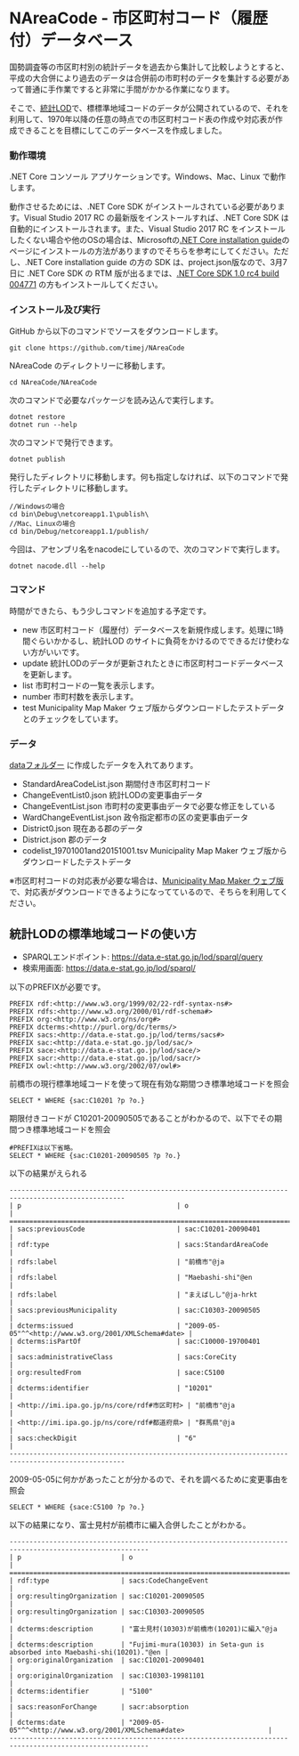 # NAreaCode - 市区町村コード（履歴付）データベース
国勢調査等の市区町村別の統計データを過去から集計して比較しようとすると、平成の大合併により過去のデータは合併前の市町村のデータを集計する必要があって普通に手作業ですると非常に手間がかかる作業になります。

そこで、[統計LOD](https://data.e-stat.go.jp/lodw/)で、標標準地域コードのデータが公開されているので、それを利用して、1970年以降の任意の時点での市区町村コード表の作成や対応表が作成できることを目標にしてこのデータベースを作成しました。

### 動作環境

.NET Core コンソール アプリケーションです。Windows、Mac、Linux で動作します。

動作させるためには、.NET Core SDK がインストールされている必要があります。Visual Studio 2017 RC の最新版をインストールすれば、.NET Core SDK は自動的にインストールされます。また、Visual Studio 2017 RC をインストールしたくない場合や他のOSの場合は、Microsoftの[.NET Core installation guide](https://www.microsoft.com/net/core#windowscmd)のページにインストールの方法がありますのでそちらを参考にしてください。ただし、.NET Core installation guide の方の SDK は、project.json版なので、3月7日に .NET Core SDK の RTM 版が出るまでは、[.NET Core SDK 1.0 rc4 build 004771](https://github.com/dotnet/core/blob/master/release-notes/rc4-download.md) の方もインストールしてください。

### インストール及び実行

GitHub から以下のコマンドでソースをダウンロードします。
```
git clone https://github.com/timej/NAreaCode
```
NAreaCode のディレクトリーに移動します。
```
cd NAreaCode/NAreaCode
```
次のコマンドで必要なパッケージを読み込んで実行します。
```
dotnet restore
dotnet run --help 
```
次のコマンドで発行できます。
```
dotnet publish
```
発行したディレクトリに移動します。何も指定しなければ、以下のコマンドで発行したディレクトリに移動します。
```
//Windowsの場合
cd bin\Debug\netcoreapp1.1\publish\
//Mac、Linuxの場合
cd bin/Debug/netcoreapp1.1/publish/
```
今回は、アセンブリ名をnacodeにしているので、次のコマンドで実行します。
```
dotnet nacode.dll --help
```

### コマンド
時間ができたら、もう少しコマンドを追加する予定です。
- new 市区町村コード（履歴付）データベースを新規作成します。処理に1時間ぐらいかかるし、統計LOD のサイトに負荷をかけるのでできるだけ使わない方がいいです。
- update 統計LODのデータが更新されたときに市区町村コードデータベースを更新します。
- list 市町村コードの一覧を表示します。
- number 市町村数を表示します。
- test Municipality Map Maker ウェブ版からダウンロードしたテストデータとのチェックをしています。

### データ
[dataフォルダー](https://github.com/timej/NAreaCode/tree/master/NAreaCode/data) に作成したデータを入れてあります。

- StandardAreaCodeList.json 期間付き市区町村コード
- ChangeEventList0.json 統計LODの変更事由データ
- ChangeEventList.json 市町村の変更事由データで必要な修正をしている
- WardChangeEventList.json 政令指定都市の区の変更事由データ
-	District0.json 現在ある郡のデータ
-	District.json 郡のデータ
- codelist_19701001and20151001.tsv Municipality Map Maker ウェブ版からダウンロードしたテストデータ

※市区町村コードの対応表が必要な場合は、[Municipality Map Maker ウェブ版](http://www.tkirimura.com/mmm/)で、対応表がダウンロードできるようになってているので、そちらを利用してください。

## 統計LODの標準地域コードの使い方

- SPARQLエンドポイント: https://data.e-stat.go.jp/lod/sparql/query
- 検索用画面: https://data.e-stat.go.jp/lod/sparql/

以下のPREFIXが必要です。

```
PREFIX rdf:<http://www.w3.org/1999/02/22-rdf-syntax-ns#>
PREFIX rdfs:<http://www.w3.org/2000/01/rdf-schema#>
PREFIX org:<http://www.w3.org/ns/org#>
PREFIX dcterms:<http://purl.org/dc/terms/>
PREFIX sacs:<http://data.e-stat.go.jp/lod/terms/sacs#>
PREFIX sac:<http://data.e-stat.go.jp/lod/sac/>
PREFIX sace:<http://data.e-stat.go.jp/lod/sace/>
PREFIX sacr:<http://data.e-stat.go.jp/lod/sacr/>
PREFIX owl:<http://www.w3.org/2002/07/owl#>
```

前橋市の現行標準地域コードを使って現在有効な期間つき標準地域コードを照会
```
SELECT * WHERE {sac:C10201 ?p ?o.}
```
期限付きコードが C10201-20090505であることがわかるので、以下でその期間つき標準地域コードを照会
```
#PREFIXは以下省略。
SELECT * WHERE {sac:C10201-20090505 ?p ?o.}
```
以下の結果がえられる
```
---------------------------------------------------------------------------------------------------
| p                                       | o                                                     |
===================================================================================================
| sacs:previousCode                       | sac:C10201-20090401                                   |
| rdf:type                                | sacs:StandardAreaCode                                 |
| rdfs:label                              | "前橋市"@ja                                              |
| rdfs:label                              | "Maebashi-shi"@en                                     |
| rdfs:label                              | "まえばしし"@ja-hrkt                                       |
| sacs:previousMunicipality               | sac:C10303-20090505                                   |
| dcterms:issued                          | "2009-05-05"^^<http://www.w3.org/2001/XMLSchema#date> |
| dcterms:isPartOf                        | sac:C10000-19700401                                   |
| sacs:administrativeClass                | sacs:CoreCity                                         |
| org:resultedFrom                        | sace:C5100                                            |
| dcterms:identifier                      | "10201"                                               |
| <http://imi.ipa.go.jp/ns/core/rdf#市区町村> | "前橋市"@ja                                              |
| <http://imi.ipa.go.jp/ns/core/rdf#都道府県> | "群馬県"@ja                                              |
| sacs:checkDigit                         | "6"                                                   |
---------------------------------------------------------------------------------------------------
```
2009-05-05に何かがあったことが分かるので、それを調べるために変更事由を照会
```
SELECT * WHERE {sace:C5100 ?p ?o.}
```
以下の結果になり、富士見村が前橋市に編入合併したことがわかる。
```
---------------------------------------------------------------------------------------------------------
| p                         | o                                                                         |
=========================================================================================================
| rdf:type                  | sacs:CodeChangeEvent                                                      |
| org:resultingOrganization | sac:C10201-20090505                                                       |
| org:resultingOrganization | sac:C10303-20090505                                                       |
| dcterms:description       | "富士見村(10303)が前橋市(10201)に編入"@ja                                            |
| dcterms:description       | "Fujimi-mura(10303) in Seta-gun is absorbed into Maebashi-shi(10201)."@en |
| org:originalOrganization  | sac:C10201-20090401                                                       |
| org:originalOrganization  | sac:C10303-19981101                                                       |
| dcterms:identifier        | "5100"                                                                    |
| sacs:reasonForChange      | sacr:absorption                                                           |
| dcterms:date              | "2009-05-05"^^<http://www.w3.org/2001/XMLSchema#date>                     |
---------------------------------------------------------------------------------------------------------
